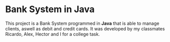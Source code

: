 # Bank System in Java
This project is a Bank System programmed in **Java** that is able to manage clients, aswell as debit and credit cards. It was developed by my classmates Ricardo, Alex, Hector and I for a college task.
